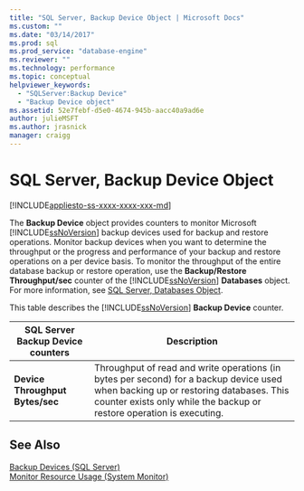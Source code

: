 ```yaml
---
title: "SQL Server, Backup Device Object | Microsoft Docs"
ms.custom: ""
ms.date: "03/14/2017"
ms.prod: sql
ms.prod_service: "database-engine"
ms.reviewer: ""
ms.technology: performance
ms.topic: conceptual
helpviewer_keywords: 
  - "SQLServer:Backup Device"
  - "Backup Device object"
ms.assetid: 52e7febf-d5e0-4674-945b-aacc40a9ad6e
author: julieMSFT
ms.author: jrasnick
manager: craigg
---
```

# SQL Server, Backup Device Object
[!INCLUDE[appliesto-ss-xxxx-xxxx-xxx-md](../../includes/appliesto-ss-xxxx-xxxx-xxx-md.md)]

  The **Backup Device** object provides counters to monitor Microsoft [!INCLUDE[ssNoVersion](../../includes/ssnoversion-md.md)] backup devices used for backup and restore operations. Monitor backup devices when you want to determine the throughput or the progress and performance of your backup and restore operations on a per device basis. To monitor the throughput of the entire database backup or restore operation, use the **Backup/Restore Throughput/sec** counter of the [!INCLUDE[ssNoVersion](../../includes/ssnoversion-md.md)] **Databases** object. For more information, see [SQL Server, Databases Object](../../relational-databases/performance-monitor/sql-server-databases-object.md).  
  
 This table describes the [!INCLUDE[ssNoVersion](../../includes/ssnoversion-md.md)] **Backup Device** counter.  
  
|SQL Server Backup Device counters|Description|  
|---------------------------------------|-----------------|  
|**Device Throughput Bytes/sec**|Throughput of read and write operations (in bytes per second) for a backup device used when backing up or restoring databases. This counter exists only while the backup or restore operation is executing.|  
  
## See Also  
 [Backup Devices &#40;SQL Server&#41;](../../relational-databases/backup-restore/backup-devices-sql-server.md)   
 [Monitor Resource Usage &#40;System Monitor&#41;](../../relational-databases/performance-monitor/monitor-resource-usage-system-monitor.md)  
  
  
